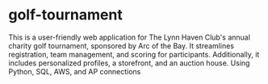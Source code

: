 # golf-tournament
This is a user-friendly web application for The Lynn Haven Club's annual charity golf tournament, sponsored by Arc of the Bay. It streamlines registration, team management, and scoring for participants. Additionally, it includes personalized profiles, a storefront, and an auction house. Using Python, SQL, AWS, and AP connections
